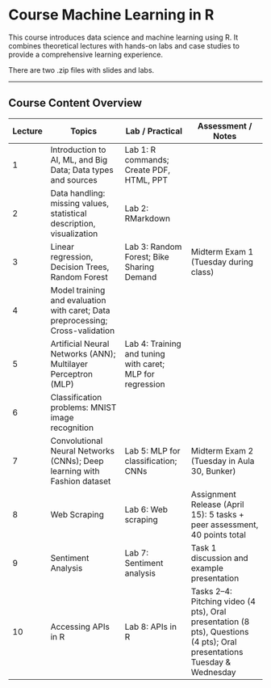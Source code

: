 # Course Machine Learning in R

This course introduces data science and machine learning using R. It combines theoretical lectures with hands-on labs and case studies to provide a comprehensive learning experience. 

There are two .zip files with slides and labs.

---

## Course Content Overview

| Lecture | Topics | Lab / Practical | Assessment / Notes |
|---------|-------|----------------|------------------|
| 1 | Introduction to AI, ML, and Big Data; Data types and sources | Lab 1: R commands; Create PDF, HTML, PPT |  |
| 2 | Data handling: missing values, statistical description, visualization | Lab 2: RMarkdown |  |
| 3 | Linear regression, Decision Trees, Random Forest | Lab 3: Random Forest; Bike Sharing Demand | Midterm Exam 1 (Tuesday during class) |
| 4 | Model training and evaluation with caret; Data preprocessing; Cross-validation |  |  |
| 5 | Artificial Neural Networks (ANN); Multilayer Perceptron (MLP) | Lab 4: Training and tuning with caret; MLP for regression |  |
| 6 | Classification problems: MNIST image recognition |  |  |
| 7 | Convolutional Neural Networks (CNNs); Deep learning with Fashion dataset | Lab 5: MLP for classification; CNNs | Midterm Exam 2 (Tuesday in Aula 30, Bunker) |
| 8 | Web Scraping | Lab 6: Web scraping | Assignment Release (April 15): 5 tasks + peer assessment, 40 points total |
| 9 | Sentiment Analysis | Lab 7: Sentiment analysis | Task 1 discussion and example presentation |
| 10 | Accessing APIs in R | Lab 8: APIs in R | Tasks 2–4: Pitching video (4 pts), Oral presentation (8 pts), Questions (4 pts); Oral presentations Tuesday & Wednesday |

